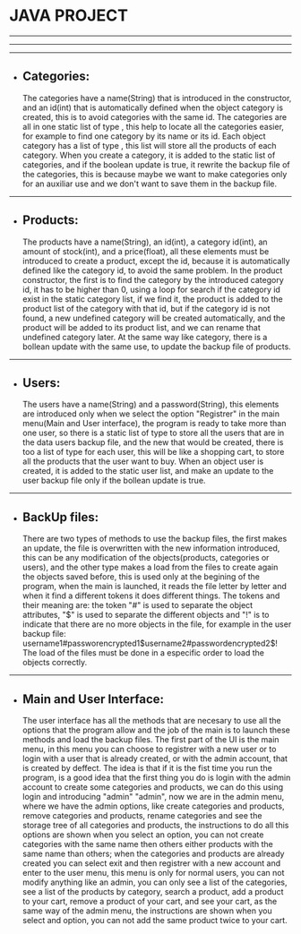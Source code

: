 # JAVA PROJECT
---
---
---
- ## Categories:

	The categories have a name(String) that is introduced in the constructor, and an id(int) that is automatically defined when the object category is created, this is to avoid categories
	with the same id. The categories are all in one static list of type <Category>, this help to locate all the categories easier, for example to find one category by its name or its id.
	Each object category has a list of type <Product>, this list will store all the products of each category. When you create a category, it is added to the static list of categories,
	and if the boolean update is true, it rewrite the backup file of the categories, this is because maybe we want to make categories only for an auxiliar use and we don't want to save
	them in the backup file.
	
---	
- ## Products:

	The products have a name(String), an id(int), a category id(int), an amount of stock(int), and a price(float), all these elements must be introduced to create a product, except
	the id, because it is automatically defined like the category id, to avoid the same problem. In the product constructor, the first is to find the category by the introduced
	category id, it has to be higher than 0, using a loop for search if the category id exist in the static category list, if we find it, the product is added  to the product list
	of the category with that id, but if the category id is not found, a new undefined category will be created automatically, and the product will be added to its product list,
	and we can rename that undefined category later. At the same way like category, there is a bollean update with the same use, to update the backup file of products.
	
---	
- ## Users:

	The users have a name(String) and a password(String), this elements are introduced only when we select the option "Registrer" in the main menu(Main and User interface), the program is
	ready to take more than one user, so there is a static list of type <User> to store all the users that are in the data users backup file, and the new that would be created,
	there is too a list of type <String> for each user, this will be like a shopping cart, to store all the products that the user want to buy. When an object user is created,
	it is added to the static user list, and make an update to the user backup file only if the bollean update is true.
	
---	
- ## BackUp files:

	There are two types of methods to use the backup files, the first makes an update, the file is overwritten with the new information introduced, this can be any modification of 
	the objects(products, categories or users), and the other type makes a load from the files to create again the objects saved before, this is used only at the begining of the
	program, when the main is launched, it reads the file letter by letter and when it find a different tokens it does different things. The tokens and their meaning are: 
	the token "#" is used to separate the object attributes, "$" is used to separate the different objects and "!" is to indicate that there are no more objects in the file, 
	for example in the user backup file: username1#passworencrypted1$username2#passwordencrypted2$! The load of the files must be done in a especific order to load the objects
	correctly.
	
---
- ## Main and User Interface:
	
	The user interface has all the methods that are necesary to use all the options that the program allow and the job of the main is to launch these methods and load the
	backup files. The first part of the UI is the main menu, in this menu you can choose to registrer with a new user or to login with a user that is already created, or with
	the admin account, that is created by deffect. The idea is that if it is the fist time you run the program, is a good idea that the first thing you do is login with
	the admin account to create some categories and products, we can do this using login and introducing "admin" "admin", now we are in the admin menu, where we have the
	admin options, like create categories and products, remove categories and products, rename categories and see the storage tree of all categories and products, the instructions
	to do all this options are shown when you select an option, you can not create categories with the same name then others either products with the same name than others; 
	when the categories and products are already created you can select exit and then registrer with a new account and enter to the user menu, this menu is only for normal 
	users, you can not modify anything like an admin, you can only see a list of the categories, see a list of the products by category, search a product, add a product to your 
	cart, remove a product of your cart, and see your cart, as the same way of the admin menu, the instructions are shown when you select and option, you can not add the same
	product twice to your cart.
